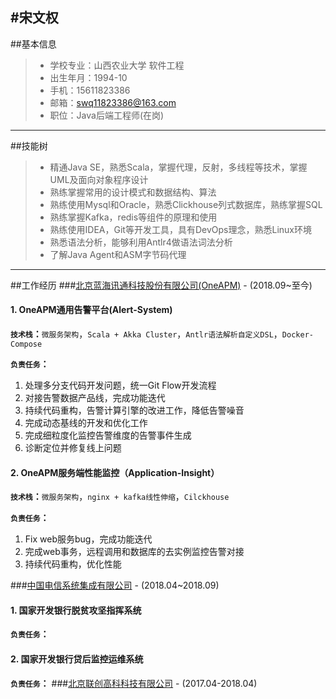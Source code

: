 #宋文权
-------
##基本信息
> * 学校专业：山西农业大学	软件工程		
> * 出生年月：1994-10
> * 手机：15611823386
> * 邮箱：swq11823386@163.com
> * 职位：Java后端工程师(在岗)

-------

##技能树
> * 精通Java SE，熟悉Scala，掌握代理，反射，多线程等技术，掌握UML及面向对象程序设计
> * 熟练掌握常用的设计模式和数据结构、算法
> * 熟练使用Mysql和Oracle，熟悉Clickhouse列式数据库，熟练掌握SQL
> * 熟练掌握Kafka，redis等组件的原理和使用
> * 熟练使用IDEA，Git等开发工具，具有DevOps理念，熟悉Linux环境
> * 熟悉语法分析，能够利用Antlr4做语法词法分析
> * 了解Java Agent和ASM字节码代理

-------

##工作经历
###[北京蓝海讯通科技股份有限公司(OneAPM)](www.oneapm.com) - (2018.09~至今)
#### 1. OneAPM通用告警平台(Alert-System)
**`技术栈`：**`微服务架构`，`Scala + Akka Cluster`，`Antlr语法解析自定义DSL`，`Docker-Compose`

**`负责任务`：** 

1. 处理多分支代码开发问题，统一Git Flow开发流程
2. 对接告警数据产品线，完成功能迭代
3. 持续代码重构，告警计算引擎的改进工作，降低告警噪音
4. 完成动态基线的开发和优化工作
5. 完成细粒度化监控告警维度的告警事件生成
6. 诊断定位并修复线上问题

#### 2. OneAPM服务端性能监控（Application-Insight）
**`技术栈`：**`微服务架构`，`nginx + kafka线性伸缩`，`Cilckhouse`

**`负责任务`：** 

1. Fix web服务bug，完成功能迭代
2. 完成web事务，远程调用和数据库的去实例监控告警对接
3. 持续代码重构，优化性能



###[中国电信系统集成有限公司](ctsi.com.cn) - (2018.04~2018.09)
#### 1. 国家开发银行脱贫攻坚指挥系统
**`负责任务`：** 
#### 2. 国家开发银行贷后监控运维系统
**`负责任务`：** 
###[北京联创高科科技有限公司](www.lantrack.net) - (2017.04-2018.04)